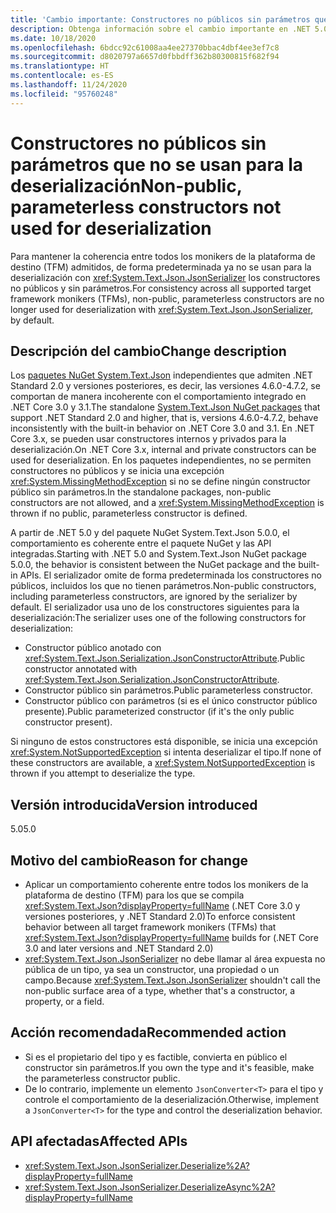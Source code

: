 ```yaml
---
title: 'Cambio importante: Constructores no públicos sin parámetros que no se usan para la deserialización'
description: Obtenga información sobre el cambio importante en .NET 5.0 por el que los constructores no públicos y sin parámetros ya no se usan para la deserialización con JsonSerializer.
ms.date: 10/18/2020
ms.openlocfilehash: 6bdcc92c61008aa4ee27370bbac4dbf4ee3ef7c8
ms.sourcegitcommit: d8020797a6657d0fbbdff362b80300815f682f94
ms.translationtype: HT
ms.contentlocale: es-ES
ms.lasthandoff: 11/24/2020
ms.locfileid: "95760248"
---
```

# <a name="non-public-parameterless-constructors-not-used-for-deserialization"></a><span data-ttu-id="f7334-103">Constructores no públicos sin parámetros que no se usan para la deserialización</span><span class="sxs-lookup"><span data-stu-id="f7334-103">Non-public, parameterless constructors not used for deserialization</span></span>

<span data-ttu-id="f7334-104">Para mantener la coherencia entre todos los monikers de la plataforma de destino (TFM) admitidos, de forma predeterminada ya no se usan para la deserialización con <xref:System.Text.Json.JsonSerializer> los constructores no públicos y sin parámetros.</span><span class="sxs-lookup"><span data-stu-id="f7334-104">For consistency across all supported target framework monikers (TFMs), non-public, parameterless constructors are no longer used for deserialization with <xref:System.Text.Json.JsonSerializer>, by default.</span></span>

## <a name="change-description"></a><span data-ttu-id="f7334-105">Descripción del cambio</span><span class="sxs-lookup"><span data-stu-id="f7334-105">Change description</span></span>

<span data-ttu-id="f7334-106">Los [paquetes NuGet System.Text.Json](https://www.nuget.org/packages/System.Text.Json/) independientes que admiten .NET Standard 2.0 y versiones posteriores, es decir, las versiones 4.6.0-4.7.2, se comportan de manera incoherente con el comportamiento integrado en .NET Core 3.0 y 3.1.</span><span class="sxs-lookup"><span data-stu-id="f7334-106">The standalone [System.Text.Json NuGet packages](https://www.nuget.org/packages/System.Text.Json/) that support .NET Standard 2.0 and higher, that is, versions 4.6.0-4.7.2, behave inconsistently with the built-in behavior on .NET Core 3.0 and 3.1.</span></span> <span data-ttu-id="f7334-107">En .NET Core 3.x, se pueden usar constructores internos y privados para la deserialización.</span><span class="sxs-lookup"><span data-stu-id="f7334-107">On .NET Core 3.x, internal and private constructors can be used for deserialization.</span></span> <span data-ttu-id="f7334-108">En los paquetes independientes, no se permiten constructores no públicos y se inicia una excepción <xref:System.MissingMethodException> si no se define ningún constructor público sin parámetros.</span><span class="sxs-lookup"><span data-stu-id="f7334-108">In the standalone packages, non-public constructors are not allowed, and a <xref:System.MissingMethodException> is thrown if no public, parameterless constructor is defined.</span></span>

<span data-ttu-id="f7334-109">A partir de .NET 5.0 y del paquete NuGet System.Text.Json 5.0.0, el comportamiento es coherente entre el paquete NuGet y las API integradas.</span><span class="sxs-lookup"><span data-stu-id="f7334-109">Starting with .NET 5.0 and System.Text.Json NuGet package 5.0.0, the behavior is consistent between the NuGet package and the built-in APIs.</span></span> <span data-ttu-id="f7334-110">El serializador omite de forma predeterminada los constructores no públicos, incluidos los que no tienen parámetros.</span><span class="sxs-lookup"><span data-stu-id="f7334-110">Non-public constructors, including parameterless constructors, are ignored by the serializer by default.</span></span> <span data-ttu-id="f7334-111">El serializador usa uno de los constructores siguientes para la deserialización:</span><span class="sxs-lookup"><span data-stu-id="f7334-111">The serializer uses one of the following constructors for deserialization:</span></span>

- <span data-ttu-id="f7334-112">Constructor público anotado con <xref:System.Text.Json.Serialization.JsonConstructorAttribute>.</span><span class="sxs-lookup"><span data-stu-id="f7334-112">Public constructor annotated with <xref:System.Text.Json.Serialization.JsonConstructorAttribute>.</span></span>
- <span data-ttu-id="f7334-113">Constructor público sin parámetros.</span><span class="sxs-lookup"><span data-stu-id="f7334-113">Public parameterless constructor.</span></span>
- <span data-ttu-id="f7334-114">Constructor público con parámetros (si es el único constructor público presente).</span><span class="sxs-lookup"><span data-stu-id="f7334-114">Public parameterized constructor (if it's the only public constructor present).</span></span>

<span data-ttu-id="f7334-115">Si ninguno de estos constructores está disponible, se inicia una excepción <xref:System.NotSupportedException> si intenta deserializar el tipo.</span><span class="sxs-lookup"><span data-stu-id="f7334-115">If none of these constructors are available, a <xref:System.NotSupportedException> is thrown if you attempt to deserialize the type.</span></span>

## <a name="version-introduced"></a><span data-ttu-id="f7334-116">Versión introducida</span><span class="sxs-lookup"><span data-stu-id="f7334-116">Version introduced</span></span>

<span data-ttu-id="f7334-117">5.0</span><span class="sxs-lookup"><span data-stu-id="f7334-117">5.0</span></span>

## <a name="reason-for-change"></a><span data-ttu-id="f7334-118">Motivo del cambio</span><span class="sxs-lookup"><span data-stu-id="f7334-118">Reason for change</span></span>

- <span data-ttu-id="f7334-119">Aplicar un comportamiento coherente entre todos los monikers de la plataforma de destino (TFM) para los que se compila <xref:System.Text.Json?displayProperty=fullName> (.NET Core 3.0 y versiones posteriores, y .NET Standard 2.0)</span><span class="sxs-lookup"><span data-stu-id="f7334-119">To enforce consistent behavior between all target framework monikers (TFMs) that <xref:System.Text.Json?displayProperty=fullName> builds for (.NET Core 3.0 and later versions and .NET Standard 2.0)</span></span>
- <span data-ttu-id="f7334-120"><xref:System.Text.Json.JsonSerializer> no debe llamar al área expuesta no pública de un tipo, ya sea un constructor, una propiedad o un campo.</span><span class="sxs-lookup"><span data-stu-id="f7334-120">Because <xref:System.Text.Json.JsonSerializer> shouldn't call the non-public surface area of a type, whether that's a constructor, a property, or a field.</span></span>

## <a name="recommended-action"></a><span data-ttu-id="f7334-121">Acción recomendada</span><span class="sxs-lookup"><span data-stu-id="f7334-121">Recommended action</span></span>

- <span data-ttu-id="f7334-122">Si es el propietario del tipo y es factible, convierta en público el constructor sin parámetros.</span><span class="sxs-lookup"><span data-stu-id="f7334-122">If you own the type and it's feasible, make the parameterless constructor public.</span></span>
- <span data-ttu-id="f7334-123">De lo contrario, implemente un elemento `JsonConverter<T>` para el tipo y controle el comportamiento de la deserialización.</span><span class="sxs-lookup"><span data-stu-id="f7334-123">Otherwise, implement a `JsonConverter<T>` for the type and control the deserialization behavior.</span></span>

## <a name="affected-apis"></a><span data-ttu-id="f7334-124">API afectadas</span><span class="sxs-lookup"><span data-stu-id="f7334-124">Affected APIs</span></span>

- <xref:System.Text.Json.JsonSerializer.Deserialize%2A?displayProperty=fullName>
- <xref:System.Text.Json.JsonSerializer.DeserializeAsync%2A?displayProperty=fullName>

<!--

### Affected APIs

- `Overload:System.Text.Json.JsonSerializer.Deserialize`
- `Overload:System.Text.Json.JsonSerializer.DeserializeAsync`

### Category

Serialization

-->
